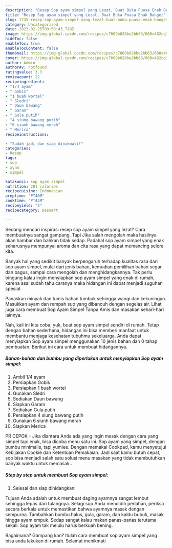 ```yaml
---
description: "Resep Sop ayam simpel yang Lezat, Buat Buka Puasa Enak Banget"
title: "Resep Sop ayam simpel yang Lezat, Buat Buka Puasa Enak Banget"
slug: 1735-resep-sop-ayam-simpel-yang-lezat-buat-buka-puasa-enak-banget
category: Uncategorized
date: 2023-02-25T09:58:43.718Z
image: https://img-global.cpcdn.com/recipes/c7669b026be2bb63/680x482cq70/sop-ayam-simpel-foto-resep-utama.jpg
hideToc: false
enableToc: true
enableTocContent: false
thumbnail: https://img-global.cpcdn.com/recipes/c7669b026be2bb63/680x482cq70/sop-ayam-simpel-foto-resep-utama.jpg
cover: https://img-global.cpcdn.com/recipes/c7669b026be2bb63/680x482cq70/sop-ayam-simpel-foto-resep-utama.jpg
author: Admin
authorAv: notfound
ratingvalue: 3.3
reviewcount: 22
recipeingredient:
- "1/4 ayam"
- " Gobis"
- "1 buah wortel"
- " Sledri"
- " Daun bawang"
- " Garam"
- " Gula putih"
- "4 siung bawang putih"
- "6 siunh bawang merah"
- " Merica"
recipeinstructions:

- "Sudah jadi dan siap dinikmati!"
categories:
- Resep
tags:
- sop
- ayam
- simpel

katakunci: sop ayam simpel 
nutrition: 201 calories
recipecuisine: Indonesian
preptime: "PT40M"
cooktime: "PT42M"
recipeyield: "2"
recipecategory: Dessert

---
```



Sedang mencari inspirasi resep sop ayam simpel yang lezat? Cara membuatnya sangat gampang. Tapi Jika salah mengolah maka hasilnya akan hambar dan bahkan tidak sedap. Padahal sop ayam simpel yang enak seharusnya mempunyai aroma dan cita rasa yang dapat memancing selera kita.


Banyak hal yang sedikit banyak berpengaruh terhadap kualitas rasa dari sop ayam simpel, mulai dari jenis bahan, kemudian pemilihan bahan segar dan bagus, sampai cara mengolah dan menghidangkannya. Tak perlu bingung kalau ingin menyiapkan sop ayam simpel yang enak di rumah, karena asal sudah tahu caranya maka hidangan ini dapat menjadi suguhan spesial.

Panaskan minyak dan tumis bahan tumbuk sehingga wangi dan kekuningan. Masukkan ayam dan rempah sup yang dibancuh dengan segelas air. Lihat juga cara membuat Sop Ayam Simpel Tanpa Amis dan masakan sehari-hari lainnya.


Nah, kali ini kita coba, yuk, buat sop ayam simpel sendiri di rumah. Tetap dengan bahan sederhana, hidangan ini bisa memberi manfaat untuk membantu menjaga kesehatan tubuhmu sekeluarga. Anda dapat menyiapkan Sop ayam simpel menggunakan 10 jenis bahan dan 0 tahap pembuatan. Berikut ini cara untuk membuat hidangannya.

<!--inarticleads1-->

##### Bahan-bahan dan bumbu yang diperlukan untuk menyiapkan Sop ayam simpel:

1. Ambil 1/4 ayam
1. Persiapkan  Gobis
1. Persiapkan 1 buah wortel
1. Gunakan  Sledri
1. Sediakan  Daun bawang
1. Siapkan  Garam
1. Sediakan  Gula putih
1. Persiapkan 4 siung bawang putih
1. Gunakan 6 siunh bawang merah
1. Siapkan  Merica


PR DEPOK - Jika diantara Anda ada yang ingin masak dengan cara yang simpel tapi enak, bisa dicoba menu satu ini. Sop ayam yang simpel, dengan bumbu minimalis, tapi yumiee. Dengan memakai Cookpad, kamu menyetujui Kebijakan Cookie dan Ketentuan Pemakaian. Jadi saat kamu butuh cepat, sop bisa menjadi salah satu solusi menu masakan yang tidak membutuhkan banyak waktu untuk memasak.. 

<!--inarticleads2-->

##### Step by step untuk membuat Sop ayam simpel:


1. Selesai dan siap dihidangkan!

Tujuan Anda adalah untuk membuat daging ayamnya sangat lembut sehingga lepas dari tulangnya. Selagi sup Anda mendidih perlahan, periksa secara berkala untuk memastikan bahwa ayamnya masak dengan sempurna. Tambahkan bumbu halus, gula, garam, dan kaldu bubuk, masak hingga ayam empuk. Sedap sangat kalau makan panas-panas terutama sekali. Sop ayam tak melulu harus berkuah bening. 

Bagaimana? Gampang kan? Itulah cara membuat sop ayam simpel yang bisa anda lakukan di rumah. Selamat menikmati
